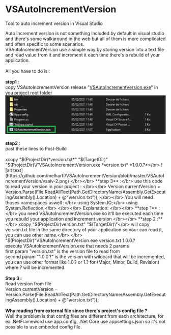 # VSAutoIncrementVersion

Tool to auto increment version in Visual Studio

Auto increment version is not something included by default in visual studio and there's some walkaround in the web but all of them is more complicated and often specific to some scenarios.</br>
VSAutoIncrementVersion use a simple way by storing version into a text file and read value from it and increment it each time there's a rebuild of your application.
</br></br>
All you have to do is :
</br></br>
**step1** :</br>
copy VSAutoIncrementVersion release "[VSAutoIncrementVersion.exe](https://github.com/melharfi/VSAutoIncrementVersion/releases/latest)" in you project root folder
![alt text](https://github.com/melharfi/VSAutoIncrementVersion/blob/master/VSAutoIncrementVersion/vsaiv-1.png)
</br></br>
**step2** :</br>
past these lines to Post-Build
</br></br>
xcopy "$(ProjectDir)*version.txt*" "$(TargetDir)\"</br>
"$(ProjectDir)\\"VSAutoIncrementVersion.exe *version.txt* *1.0.0.?*</br>
![alt text](https://github.com/melharfi/VSAutoIncrementVersion/blob/master/VSAutoIncrementVersion/vsaiv-2.png)
</br></br>
**step 3** :</br>
use this code to read your version in your project :
</br></br>
Version currentVersion = Version.Parse(File.ReadAllText(Path.GetDirectoryName(Assembly.GetExecutingAssembly().Location) + @"\version.txt"));
</br></br>
You will need thoses namespaces aswell :</br>
using System.IO;</br>
using System.Reflection;</br>
</br></br>
Explanation:
</br></br>
**step 1** :</br>
you need VSAutoIncrementVersion.exe so it'll be executed each time you rebuild your application and increment version
</br></br>
**step 2 :**</br>
xcopy "$(ProjectDir)version.txt" "$(TargetDir)\"</br>
will copy version.txt file in the same directory of your application so your can read it, you can use other name.</br>
</br>
"$(ProjectDir)\"VSAutoIncrementVersion.exe version.txt 1.0.0.?</br>
execute VSAutoIncrementVersion.exe that needs 2 params</br>
first param "version.txt" is the version file to read from</br>
second param "1.0.0.?" is the version with wildcard that will be incremented, you can use other format like 1.0.? or 1.? for (Major, Minor, Build, Revision) where ? will be incremented.
</br></br>
**Step 3 :**</br>
Read version from file</br>
Version currentVersion = Version.Parse(File.ReadAllText(Path.GetDirectoryName(Assembly.GetExecutingAssembly().Location) + @"\version.txt"));
</br></br>
**Why reading from external file since there's project's config file ?**</br>
Well the problem is that config files are different from each architecture, for ex .NetFrameword use app.config, .Net Core use appsettings.json so it's not possible to use embeded config file.
